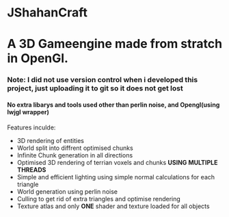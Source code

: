 # JShahanCraft

# A 3D Gameengine made from stratch in OpenGl.
### **Note: I did not use version control when i developed this project, just uploading it to git so it does not get lost**
#### **No extra libarys and tools used other than perlin noise, and Opengl(using lwjgl wrapper)**
Features inculde: 
* 3D rendering of entities
* World split into diffrent optimised chunks
* Infinite Chunk generation in all directions
* Optimised 3D rendering of terrian voxels and chunks **USING MULTIPLE THREADS**
* Simple and efficient lighting using simple normal calculations for each triangle
* World generation using perlin noise
* Culling to get rid of extra triangles and optimise rendering
* Texture atlas and only **ONE** shader and texture loaded for all objects
